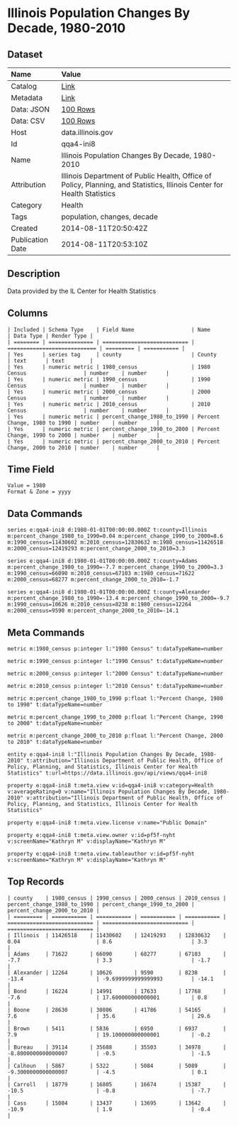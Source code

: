 # Illinois Population Changes By Decade, 1980-2010

## Dataset

| Name | Value |
| :--- | :---- |
| Catalog | [Link](https://catalog.data.gov/dataset/illinois-population-changes-by-decade-1980-2010-bdb30) |
| Metadata | [Link](https://data.illinois.gov/api/views/qqa4-ini8) |
| Data: JSON | [100 Rows](https://data.illinois.gov/api/views/qqa4-ini8/rows.json?max_rows=100) |
| Data: CSV | [100 Rows](https://data.illinois.gov/api/views/qqa4-ini8/rows.csv?max_rows=100) |
| Host | data.illinois.gov |
| Id | qqa4-ini8 |
| Name | Illinois Population Changes By Decade, 1980-2010 |
| Attribution | Illinois Department of Public Health, Office of Policy, Planning, and Statistics, Illinois Center for Health Statistics |
| Category | Health |
| Tags | population, changes, decade |
| Created | 2014-08-11T20:50:42Z |
| Publication Date | 2014-08-11T20:53:10Z |

## Description

Data provided by the IL Center for Health Statistics

## Columns

```ls
| Included | Schema Type    | Field Name                  | Name                         | Data Type | Render Type |
| ======== | ============== | =========================== | ============================ | ========= | =========== |
| Yes      | series tag     | county                      | County                       | text      | text        |
| Yes      | numeric metric | 1980_census                 | 1980 Census                  | number    | number      |
| Yes      | numeric metric | 1990_census                 | 1990 Census                  | number    | number      |
| Yes      | numeric metric | 2000_census                 | 2000 Census                  | number    | number      |
| Yes      | numeric metric | 2010_census                 | 2010 Census                  | number    | number      |
| Yes      | numeric metric | percent_change_1980_to_1990 | Percent Change, 1980 to 1990 | number    | number      |
| Yes      | numeric metric | percent_change_1990_to_2000 | Percent Change, 1990 to 2000 | number    | number      |
| Yes      | numeric metric | percent_change_2000_to_2010 | Percent Change, 2000 to 2010 | number    | number      |
```

## Time Field

```ls
Value = 1980
Format & Zone = yyyy
```

## Data Commands

```ls
series e:qqa4-ini8 d:1980-01-01T00:00:00.000Z t:county=Illinois m:percent_change_1980_to_1990=0.04 m:percent_change_1990_to_2000=8.6 m:1990_census=11430602 m:2010_census=12830632 m:1980_census=11426518 m:2000_census=12419293 m:percent_change_2000_to_2010=3.3

series e:qqa4-ini8 d:1980-01-01T00:00:00.000Z t:county=Adams m:percent_change_1980_to_1990=-7.7 m:percent_change_1990_to_2000=3.3 m:1990_census=66090 m:2010_census=67103 m:1980_census=71622 m:2000_census=68277 m:percent_change_2000_to_2010=-1.7

series e:qqa4-ini8 d:1980-01-01T00:00:00.000Z t:county=Alexander m:percent_change_1980_to_1990=-13.4 m:percent_change_1990_to_2000=-9.7 m:1990_census=10626 m:2010_census=8238 m:1980_census=12264 m:2000_census=9590 m:percent_change_2000_to_2010=-14.1
```

## Meta Commands

```ls
metric m:1980_census p:integer l:"1980 Census" t:dataTypeName=number

metric m:1990_census p:integer l:"1990 Census" t:dataTypeName=number

metric m:2000_census p:integer l:"2000 Census" t:dataTypeName=number

metric m:2010_census p:integer l:"2010 Census" t:dataTypeName=number

metric m:percent_change_1980_to_1990 p:float l:"Percent Change, 1980 to 1990" t:dataTypeName=number

metric m:percent_change_1990_to_2000 p:float l:"Percent Change, 1990 to 2000" t:dataTypeName=number

metric m:percent_change_2000_to_2010 p:float l:"Percent Change, 2000 to 2010" t:dataTypeName=number

entity e:qqa4-ini8 l:"Illinois Population Changes By Decade, 1980-2010" t:attribution="Illinois Department of Public Health, Office of Policy, Planning, and Statistics, Illinois Center for Health Statistics" t:url=https://data.illinois.gov/api/views/qqa4-ini8

property e:qqa4-ini8 t:meta.view v:id=qqa4-ini8 v:category=Health v:averageRating=0 v:name="Illinois Population Changes By Decade, 1980-2010" v:attribution="Illinois Department of Public Health, Office of Policy, Planning, and Statistics, Illinois Center for Health Statistics"

property e:qqa4-ini8 t:meta.view.license v:name="Public Domain"

property e:qqa4-ini8 t:meta.view.owner v:id=pf5f-nyht v:screenName="Kathryn M" v:displayName="Kathryn M"

property e:qqa4-ini8 t:meta.view.tableauthor v:id=pf5f-nyht v:screenName="Kathryn M" v:displayName="Kathryn M"
```

## Top Records

```ls
| county    | 1980_census | 1990_census | 2000_census | 2010_census | percent_change_1980_to_1990 | percent_change_1990_to_2000 | percent_change_2000_to_2010 | 
| ========= | =========== | =========== | =========== | =========== | =========================== | =========================== | =========================== | 
| Illinois  | 11426518    | 11430602    | 12419293    | 12830632    | 0.04                        | 8.6                         | 3.3                         | 
| Adams     | 71622       | 66090       | 68277       | 67103       | -7.7                        | 3.3                         | -1.7                        | 
| Alexander | 12264       | 10626       | 9590        | 8238        | -13.4                       | -9.6999999999999993         | -14.1                       | 
| Bond      | 16224       | 14991       | 17633       | 17768       | -7.6                        | 17.600000000000001          | 0.8                         | 
| Boone     | 28630       | 30806       | 41786       | 54165       | 7.6                         | 35.6                        | 29.6                        | 
| Brown     | 5411        | 5836        | 6950        | 6937        | 7.9                         | 19.100000000000001          | -0.2                        | 
| Bureau    | 39114       | 35688       | 35503       | 34978       | -8.8000000000000007         | -0.5                        | -1.5                        | 
| Calhoun   | 5867        | 5322        | 5084        | 5089        | -9.3000000000000007         | -4.5                        | 0.1                         | 
| Carroll   | 18779       | 16805       | 16674       | 15387       | -10.5                       | -0.8                        | -7.7                        | 
| Cass      | 15084       | 13437       | 13695       | 13642       | -10.9                       | 1.9                         | -0.4                        | 
```